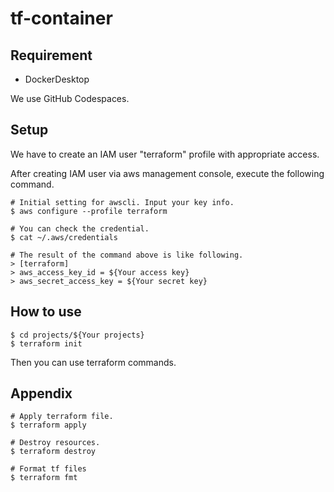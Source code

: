 # tf-container

## Requirement
- DockerDesktop

We use GitHub Codespaces.

## Setup
We have to create an IAM user "terraform" profile with appropriate access.

After creating IAM user via aws management console, execute the following command.

```
# Initial setting for awscli. Input your key info.
$ aws configure --profile terraform

# You can check the credential.
$ cat ~/.aws/credentials

# The result of the command above is like following.
> [terraform]
> aws_access_key_id = ${Your access key}
> aws_secret_access_key = ${Your secret key}
```

## How to use
```
$ cd projects/${Your projects}
$ terraform init
```
Then you can use terraform commands.

## Appendix
```
# Apply terraform file.
$ terraform apply

# Destroy resources.
$ terraform destroy

# Format tf files
$ terraform fmt
```